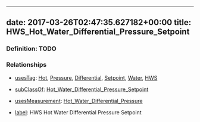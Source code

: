 
---
date: 2017-03-26T02:47:35.627182+00:00
title: HWS_Hot_Water_Differential_Pressure_Setpoint
---
### Definition: TODO

### Relationships

* [usesTag](https://brickschema.org/schema/1.0/BrickFrame#usesTag): [Hot](https://brickschema.org/schema/1.0/BrickTag#Hot), [Pressure](https://brickschema.org/schema/1.0/BrickTag#Pressure), [Differential](https://brickschema.org/schema/1.0/BrickTag#Differential), [Setpoint](https://brickschema.org/schema/1.0/BrickTag#Setpoint), [Water](https://brickschema.org/schema/1.0/BrickTag#Water), [HWS](https://brickschema.org/schema/1.0/BrickTag#HWS)

* [subClassOf](http://www.w3.org/2000/01/rdf-schema#subClassOf): [Hot_Water_Differential_Pressure_Setpoint](https://brickschema.org/schema/1.0/Brick#Hot_Water_Differential_Pressure_Setpoint)

* [usesMeasurement](https://brickschema.org/schema/1.0/BrickFrame#usesMeasurement): [Hot_Water_Differential_Pressure](https://brickschema.org/schema/1.0/Brick#Hot_Water_Differential_Pressure)

* [label](http://www.w3.org/2000/01/rdf-schema#label): HWS Hot Water Differential Pressure Setpoint

